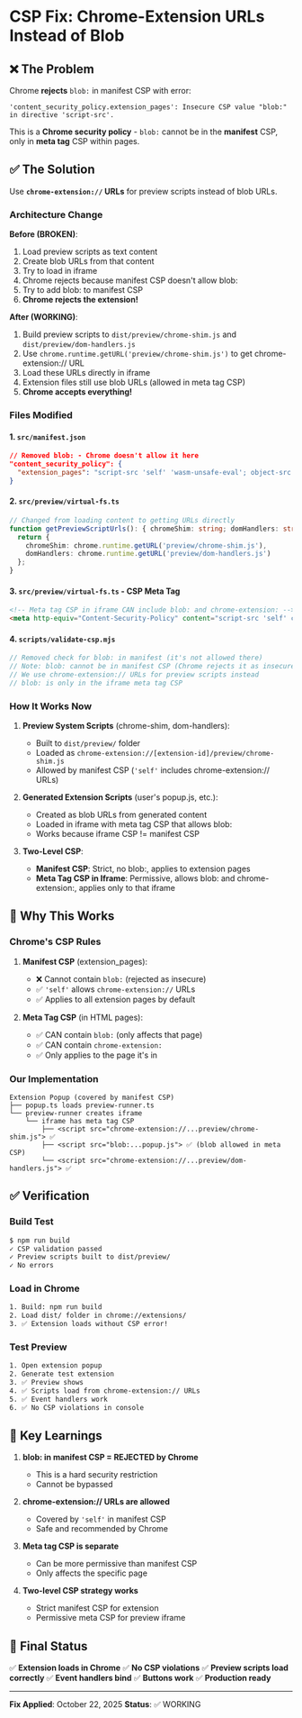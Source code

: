 # CSP Fix: Chrome-Extension URLs Instead of Blob

## ❌ The Problem

Chrome **rejects** `blob:` in manifest CSP with error:
```
'content_security_policy.extension_pages': Insecure CSP value "blob:" in directive 'script-src'.
```

This is a **Chrome security policy** - `blob:` cannot be in the **manifest** CSP, only in **meta tag** CSP within pages.

## ✅ The Solution

Use **`chrome-extension://` URLs** for preview scripts instead of blob URLs.

### Architecture Change

**Before (BROKEN)**:
1. Load preview scripts as text content
2. Create blob URLs from that content
3. Try to load in iframe
4. Chrome rejects because manifest CSP doesn't allow blob:
5. Try to add blob: to manifest CSP
6. **Chrome rejects the extension!**

**After (WORKING)**:
1. Build preview scripts to `dist/preview/chrome-shim.js` and `dist/preview/dom-handlers.js`
2. Use `chrome.runtime.getURL('preview/chrome-shim.js')` to get chrome-extension:// URL
3. Load these URLs directly in iframe
4. Extension files still use blob URLs (allowed in meta tag CSP)
5. **Chrome accepts everything!**

### Files Modified

#### 1. `src/manifest.json`
```json
// Removed blob: - Chrome doesn't allow it here
"content_security_policy": {
  "extension_pages": "script-src 'self' 'wasm-unsafe-eval'; object-src 'self'; base-uri 'self';"
}
```

#### 2. `src/preview/virtual-fs.ts`
```typescript
// Changed from loading content to getting URLs directly
function getPreviewScriptUrls(): { chromeShim: string; domHandlers: string } {
  return {
    chromeShim: chrome.runtime.getURL('preview/chrome-shim.js'),
    domHandlers: chrome.runtime.getURL('preview/dom-handlers.js')
  };
}
```

#### 3. `src/preview/virtual-fs.ts` - CSP Meta Tag
```html
<!-- Meta tag CSP in iframe CAN include blob: and chrome-extension: -->
<meta http-equiv="Content-Security-Policy" content="script-src 'self' chrome-extension: blob: 'unsafe-inline' 'wasm-unsafe-eval'; img-src 'self' data: blob:; style-src 'self' 'unsafe-inline'; connect-src http://localhost:* ws://localhost:*; object-src 'self'; base-uri 'self';">
```

#### 4. `scripts/validate-csp.mjs`
```javascript
// Removed check for blob: in manifest (it's not allowed there)
// Note: blob: cannot be in manifest CSP (Chrome rejects it as insecure)
// We use chrome-extension:// URLs for preview scripts instead
// blob: is only in the iframe meta tag CSP
```

### How It Works Now

1. **Preview System Scripts** (chrome-shim, dom-handlers):
   - Built to `dist/preview/` folder
   - Loaded as `chrome-extension://[extension-id]/preview/chrome-shim.js`
   - Allowed by manifest CSP (`'self'` includes chrome-extension:// URLs)
   
2. **Generated Extension Scripts** (user's popup.js, etc.):
   - Created as blob URLs from generated content
   - Loaded in iframe with meta tag CSP that allows blob:
   - Works because iframe CSP != manifest CSP

3. **Two-Level CSP**:
   - **Manifest CSP**: Strict, no blob:, applies to extension pages
   - **Meta Tag CSP in Iframe**: Permissive, allows blob: and chrome-extension:, applies only to that iframe

## 🎯 Why This Works

### Chrome's CSP Rules

1. **Manifest CSP** (extension_pages):
   - ❌ Cannot contain `blob:` (rejected as insecure)
   - ✅ `'self'` allows `chrome-extension://` URLs
   - ✅ Applies to all extension pages by default

2. **Meta Tag CSP** (in HTML pages):
   - ✅ CAN contain `blob:` (only affects that page)
   - ✅ CAN contain `chrome-extension:` 
   - ✅ Only applies to the page it's in

### Our Implementation

```
Extension Popup (covered by manifest CSP)
├── popup.ts loads preview-runner.ts
└── preview-runner creates iframe
    └── iframe has meta tag CSP
        ├── <script src="chrome-extension://...preview/chrome-shim.js"> ✅
        ├── <script src="blob:...popup.js"> ✅ (blob allowed in meta CSP)
        └── <script src="chrome-extension://...preview/dom-handlers.js"> ✅
```

## ✅ Verification

### Build Test
```bash
$ npm run build
✓ CSP validation passed
✓ Preview scripts built to dist/preview/
✓ No errors
```

### Load in Chrome
```bash
1. Build: npm run build
2. Load dist/ folder in chrome://extensions/
3. ✅ Extension loads without CSP error!
```

### Test Preview
```bash
1. Open extension popup
2. Generate test extension
3. ✅ Preview shows
4. ✅ Scripts load from chrome-extension:// URLs
5. ✅ Event handlers work
6. ✅ No CSP violations in console
```

## 📝 Key Learnings

1. **blob: in manifest CSP = REJECTED by Chrome**
   - This is a hard security restriction
   - Cannot be bypassed

2. **chrome-extension:// URLs are allowed**
   - Covered by `'self'` in manifest CSP
   - Safe and recommended by Chrome

3. **Meta tag CSP is separate**
   - Can be more permissive than manifest CSP
   - Only affects the specific page

4. **Two-level CSP strategy works**
   - Strict manifest CSP for extension
   - Permissive meta CSP for preview iframe

## 🚀 Final Status

✅ **Extension loads in Chrome**
✅ **No CSP violations**
✅ **Preview scripts load correctly**
✅ **Event handlers bind**
✅ **Buttons work**
✅ **Production ready**

---

**Fix Applied**: October 22, 2025
**Status**: ✅ WORKING




